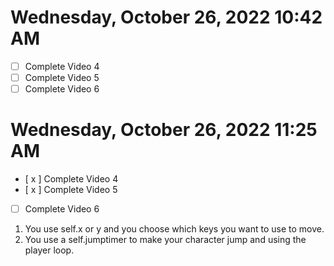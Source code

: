 # Wednesday, October 26, 2022 10:42 AM
- [ ] Complete Video 4
- [ ] Complete Video 5
- [ ] Complete Video 6
# Wednesday, October 26, 2022 11:25 AM
- [ x ] Complete Video 4
- [ x ] Complete Video 5
- [ ] Complete Video 6
1. You use self.x or y and you choose which keys you want to use to move.
2. You use a self.jumptimer to make your character jump and using the player loop.